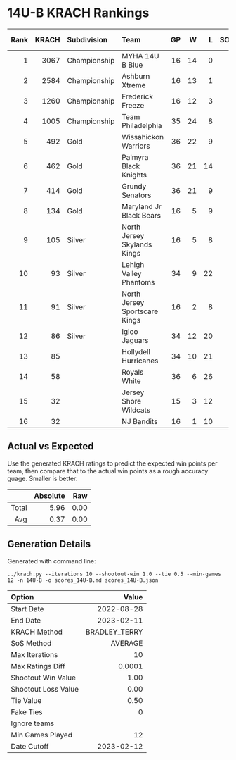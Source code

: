 # 14U-B KRACH Rankings
Rank|KRACH|Subdivision|Team|GP|W|L|SOW|SOL|T|SoS|Exp Wins|Win Diff
---:|---:|:---|:---|---:|---:|---:|---:|---:|---:|---:|---:|---:
1|3067|Championship|MYHA 14U B Blue|16|14|0|1|1|0|486|14.0|-1.0
2|2584|Championship|Ashburn Xtreme|16|13|1|2|0|0|393|14.1|-0.9
3|1260|Championship|Frederick Freeze|16|12|3|1|0|0|496|12.6|-0.4
4|1005|Championship|Team Philadelphia|35|24|8|2|1|0|714|25.4|-0.6
5|492|Gold|Wissahickon Warriors|36|22|9|2|3|0|436|24.3|0.3
6|462|Gold|Palmyra Black Knights|36|21|14|1|0|0|725|22.1|0.1
7|414|Gold|Grundy Senators|36|21|9|0|6|0|690|21.1|0.1
8|134|Gold|Maryland Jr Black Bears|16|5|9|1|1|0|350|6.1|0.1
9|105|Silver|North Jersey Skylands Kings|16|5|8|2|0|1|367|7.9|0.4
10|93|Silver|Lehigh Valley Phantoms|34|9|22|2|1|0|613|11.4|0.4
11|91|Silver|North Jersey Sportscare Kings|16|2|8|4|2|0|289|6.2|0.2
12|86|Silver|Igloo Jaguars|34|12|20|0|1|1|365|13.0|0.5
13|85||Hollydell Hurricanes|34|10|21|1|2|0|447|11.4|0.4
14|58||Royals White|36|6|26|2|2|0|720|8.3|0.3
15|32||Jersey Shore Wildcats|15|3|12|0|0|0|206|3.1|0.1
16|32||NJ Bandits|16|1|10|2|3|0|327|3.1|0.1

## Actual vs Expected
Use the generated KRACH ratings to predict the expected win points per team, then compare that to the actual win points as a rough accuracy guage. Smaller is better.

||Absolute|Raw
|---:|---:|---:
|Total|5.96|0.00
|Avg|0.37|0.00

## Generation Details

Generated with command line:
```
../krach.py --iterations 10 --shootout-win 1.0 --tie 0.5 --min-games 12 -n 14U-B -o scores_14U-B.md scores_14U-B.json
```

| Option | Value |
| :----- | ----: |
| Start Date | 2022-08-28 |
| End Date | 2023-02-11 |
| KRACH Method | BRADLEY_TERRY |
| SoS Method | AVERAGE |
| Max Iterations | 10 |
| Max Ratings Diff | 0.0001 |
| Shootout Win Value | 1.00 |
| Shootout Loss Value | 0.00 |
| Tie Value | 0.50 |
| Fake Ties | 0 |
| Ignore teams |  |
| Min Games Played | 12 |
| Date Cutoff | 2023-02-12 |

